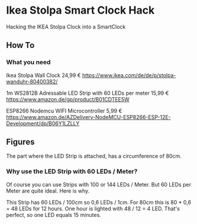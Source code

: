 # Ikea Stolpa Smart Clock Hack
Hacking the IKEA Stolpa Clock into a SmartClock

## How To
### What you need

Ikea Stolpa Wall Clock 24,99 €
https://www.ikea.com/de/de/p/stolpa-wanduhr-80400382/

1m WS2812B Adressable LED Strip with 60 LEDs per meter 15,99 €
https://www.amazon.de/gp/product/B01CDTEE5W

ESP8266 Nodemcu WIFI Microcontroller 5,99 €
https://www.amazon.de/AZDelivery-NodeMCU-ESP8266-ESP-12E-Development/dp/B06Y1LZLLY

## Figures
The part where the LED Strip is attached, has a circumference of 80cm.

### Why use the LED Strip with 60 LEDs / Meter?
Of course you can use Strips with 100 or 144 LEDs / Meter. But 60 LEDs per Meter are quite ideal. Here is why.

This Strip has 60 LEDs / 100cm so 0,6 LEDs / 1cm.
For 80cm this is 80 * 0,6 = 48 LEDs for 12 hours.
One hour is lighted with 48 / 12 = 4 LED.
That's perfect, so one LED equals 15 minutes.
